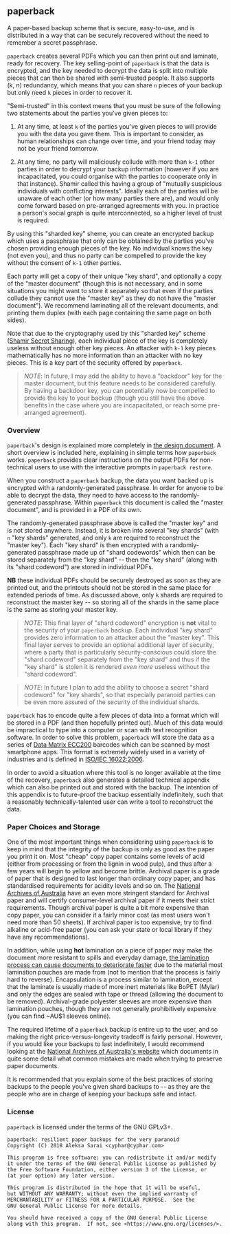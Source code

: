 ## paperback ##

A paper-based backup scheme that is secure, easy-to-use, and is distributed in
a way that can be securely recovered without the need to remember a secret
passphrase.

`paperback` creates several PDFs which you can then print out and laminate,
ready for recovery. The key selling-point of `paperback` is that the data is
encrypted, and the key needed to decrypt the data is split into multiple pieces
that can then be shared with semi-trusted people. It also supports (k, n)
redundancy, which means that you can share `n` pieces of your backup
but only need `k` pieces in order to recover it.

"Semi-trusted" in this context means that you must be sure of the following two
statements about the parties you've given pieces to:

1. At any time, at least `k` of the parties you've given pieces to will provide
   you with the data you gave them. This is important to consider, as human
   relationships can change over time, and your friend today may not be your
   friend tomorrow.

2. At any time, no party will maliciously collude with more than `k-1` other
   parties in order to decrypt your backup information (however if you are
   incapacitated, you could organise with the parties to cooperate only in that
   instance).  Shamir called this having a group of "mutually suspicious
   individuals with conflicting interests". Ideally each of the parties will be
   unaware of each other (or how many parties there are), and would only come
   forward based on pre-arranged agreements with you. In practice a person's
   social graph is quite interconnected, so a higher level of trust is
   required.

By using this "sharded key" sheme, you can create an encrypted backup which
uses a passphrase that only can be obtained by the parties you've chosen
providing enough pieces of the key. No individual knows the key (not even you),
and thus no party can be compelled to provide the key without the consent of
`k-1` other parties.

Each party will get a copy of their unique "key shard", and optionally a copy
of the "master document" (though this is not necessary, and in some situations
you might want to store it separately so that even if the parties collude they
cannot use the "master key" as they do not have the "master document"). We
recommend laminating all of the relevant documents, and printing them duplex
(with each page containing the same page on both sides).

Note that due to the cryptography used by this "sharded key" scheme ([Shamir
Secret Sharing][shamir]), each individual piece of the key is completely
useless without enough other key pieces. An attacker with `k-1` key pieces
mathematically has no more information than an attacker with no key pieces.
This is a key part of the security offered by `paperback`.

> *NOTE*: In future, I may add the ability to have a "backdoor" key for the
> master document, but this feature needs to be considered carefully.  By
> having a backdoor key, you can potentially now be compelled to provide the
> key to your backup (though you still have the above benefits in the case
> where you are incapacitated, or reach some pre-arranged agreement).

[shamir]: https://en.wikipedia.org/wiki/Shamir%27s_Secret_Sharing

### Overview ###

`paperback`'s design is explained more completely in [the design
document](/DESIGN.md). A short overview is included here, explaining in simple
terms how `paperback` works. `paperback` provides clear instructions on the
output PDFs for non-technical users to use with the interactive prompts in
`paperback restore`.

When you construct a `paperback` backup, the data you want backed up is
encrypted with a randomly-generated passphrase. In order for anyone to be able
to decrypt the data, they need to have access to the randomly-generated
passphrase. Within `paperback` this document is called the "master document",
and is provided in a PDF of its own.

The randomly-generated passphrase above is called the "master key" and is not
stored anywhere. Instead, it is broken into several "key shards" (with `n`
"key shards" generated, and only `k` are required to reconstruct the "master
key"). Each "key shard" is then encrypted with a randomly-generated passphrase
made up of "shard codewords" which then can be stored separately from the "key
shard" -- then the "key shard" (along with its "shard codeword") are stored in
individual PDFs.

**NB** these individual PDFs should be securely destroyed as soon as they are
printed out, and the printouts should not be stored in the same place for
extended periods of time. As discussed above, only `k` shards are required to
reconstruct the master key -- so storing all of the shards in the same place is
the same as storing your master key.

> *NOTE*: This final layer of "shard codeword" encryption is **not** vital to
> the security of your `paperback` backup. Each individual "key shard" provides
> zero information to an attacker about the "master key". This final layer
> serves to provide an optional additional layer of security, where a party
> that is particularly security-conscious could store the "shard codeword"
> separately from the "key shard" and thus if the "key shard" is stolen it is
> rendered *even more* useless without the "shard codeword".

> *NOTE*: In future I plan to add the ability to choose a secret "shard
>         codeword" for "key shards", so that especially paranoid parties can
>         be even more assured of the security of the individual shards.

`paperback` has to encode quite a few pieces of data into a format which will
be stored in a PDF (and then hopefully printed out). Much of this data would be
impractical to type into a computer or scan with text recognition software. In
order to solve this problem, `paperback` will store the data as a series of
[Data Matrix ECC200][datamatrix] barcodes which can be scanned by most
smartphone apps. This format is extremely widely used in a variety of
industries and is defined in [ISO/IEC 16022:2006][iso16022:2006].

In order to avoid a situation where this tool is no longer available at the
time of the recovery, `paperback` also generates a detailed technical appendix
which can also be printed out and stored with the backup. The intention of this
appendix is to future-proof the backup essentially indefinitely, such that a
reasonably technically-talented user can write a tool to reconstruct the data.

[datamatrix]: https://en.wikipedia.org/wiki/Data_Matrix
[iso16022:2006]: https://www.iso.org/standard/44230.html

### Paper Choices and Storage ###

One of the most important things when considering using `paperback` is to keep
in mind that the integrity of the backup is only as good as the paper you print
it on. Most "cheap" copy paper contains some levels of acid (either from
processing or from the lignin in wood pulp), and thus after a few years will
begin to yellow and become brittle. Archival paper is a grade of paper that is
designed to last longer than ordinary copy paper, and has standardised
requirements for acidity levels and so on. The [National Archives of
Australia][naa-standard] have an even more stringent standard for Archival
paper and will certify consumer-level archival paper if it meets their strict
requirements. Though archival paper is quite a bit more expensive than copy
paper, you can consider it a fairly minor cost (as most users won't need more
than 50 sheets). If archival paper is too expensive, try to find alkaline or
acid-free paper (you can ask your state or local library if they have any
recommendations).

In addition, while using **hot** lamination on a piece of paper may make the
document more resistant to spills and everyday damage, [the lamination process
can cause documents to deteriorate faster][anthropology-lamination] due to the
material most lamination pouches are made from (not to mention that the process
is fairly hard to reverse).  Encapsulation is a process similar to lamination,
except that the laminate is usually made of more inert materials like BoPET
(Mylar) and only the edges are sealed with tape or thread (allowing the
document to be removed). Archival-grade polyester sleeves are more expensive
than lamination pouches, though they are not generally prohibitively expensive
(you can find ~AU$1 sleeves online).

The required lifetime of a `paperback` backup is entire up to the user, and so
making the right price-versus-longevity tradeoff is fairly personal. However,
if you would like your backups to last indefinitely, I would recommend looking
at the [National Archives of Australia's website][naa-preserving-paper] which
documents in quite some detail what common mistakes are made when trying to
preserve paper documents.

It is recommended that you explain some of the best practices of storing
backups to the people you've given shard backups to -- as they are the people
who are in charge of keeping your backups safe and intact.

[naa-standard]: http://www.naa.gov.au/information-management/managing-information-and-records/preserving/physical-records-pres/archival-quality-paper-products.aspx
[anthropology-lamination]: http://anthropology.si.edu/conservation/lamination/lamination_guidelines.htm
[naa-preserving-paper]: http://www.naa.gov.au/information-management/managing-information-and-records/preserving/artworks.aspx

### License ###

`paperback` is licensed under the terms of the GNU GPLv3+.

```
paperback: resilient paper backups for the very paranoid
Copyright (C) 2018 Aleksa Sarai <cyphar@cyphar.com>

This program is free software: you can redistribute it and/or modify
it under the terms of the GNU General Public License as published by
the Free Software Foundation, either version 3 of the License, or
(at your option) any later version.

This program is distributed in the hope that it will be useful,
but WITHOUT ANY WARRANTY; without even the implied warranty of
MERCHANTABILITY or FITNESS FOR A PARTICULAR PURPOSE.  See the
GNU General Public License for more details.

You should have received a copy of the GNU General Public License
along with this program.  If not, see <https://www.gnu.org/licenses/>.
```
